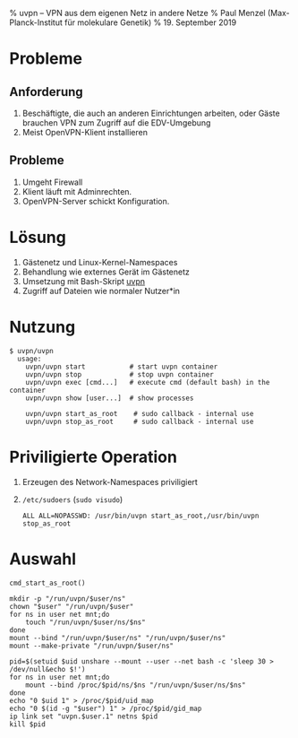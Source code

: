% uvpn – VPN aus dem eigenen Netz in andere Netze
% Paul Menzel (Max-Planck-Institut für molekulare Genetik)
% 19. September 2019

# Probleme

## Anforderung

1.  Beschäftigte, die auch an anderen Einrichtungen arbeiten, oder Gäste brauchen VPN zum Zugriff auf die EDV-Umgebung
1.  Meist OpenVPN-Klient installieren

## Probleme

1.  Umgeht Firewall
1.  Klient läuft mit Adminrechten.
1.  OpenVPN-Server schickt Konfiguration.

# Lösung

1.  Gästenetz und Linux-Kernel-Namespaces
1.  Behandlung wie externes Gerät im Gästenetz
1.  Umsetzung mit Bash-Skript [uvpn](https://github.molgen.mpg.de/mariux64/mxtools/blob/master/uvpn/uvpn)
1.  Zugriff auf Dateien wie normaler Nutzer\*in

# Nutzung

```
$ uvpn/uvpn
  usage:
    uvpn/uvpn start           # start uvpn container
    uvpn/uvpn stop            # stop uvpn container
    uvpn/uvpn exec [cmd...]   # execute cmd (default bash) in the container
    uvpn/uvpn show [user...]  # show processes

    uvpn/uvpn start_as_root    # sudo callback - internal use
    uvpn/uvpn stop_as_root     # sudo callback - internal use
```

# Priviligierte Operation

1.  Erzeugen des Network-Namespaces priviligiert
1.  `/etc/sudoers` (`sudo visudo`)

        ALL ALL=NOPASSWD: /usr/bin/uvpn start_as_root,/usr/bin/uvpn stop_as_root

# Auswahl

`cmd_start_as_root()`

```
mkdir -p "/run/uvpn/$user/ns"
chown "$user" "/run/uvpn/$user"
for ns in user net mnt;do
	touch "/run/uvpn/$user/ns/$ns"
done
mount --bind "/run/uvpn/$user/ns" "/run/uvpn/$user/ns"
mount --make-private "/run/uvpn/$user/ns"

pid=$(setuid $uid unshare --mount --user --net bash -c 'sleep 30 > /dev/null&echo $!')
for ns in user net mnt;do
	mount --bind /proc/$pid/ns/$ns "/run/uvpn/$user/ns/$ns"
done
echo "0 $uid 1" > /proc/$pid/uid_map
echo "0 $(id -g "$user") 1" > /proc/$pid/gid_map
ip link set "uvpn.$user.1" netns $pid
kill $pid
```
